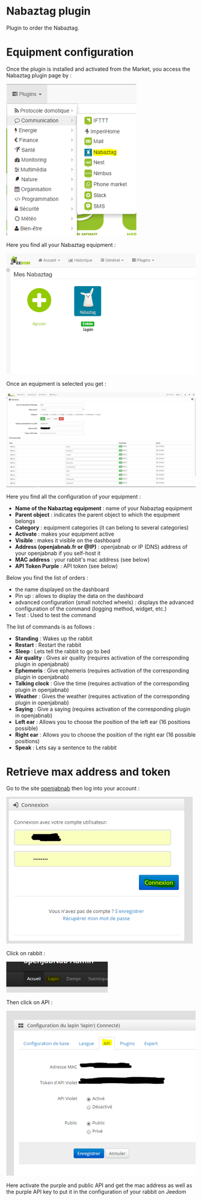# Nabaztag plugin

Plugin to order the Nabaztag.

# Equipment configuration 

Once the plugin is installed and activated from the Market, you access the Nabaztag plugin page by :

![nabaztag1](../images/nabaztag1.png)

Here you find all your Nabaztag equipment :

![nabaztag2](../images/nabaztag2.png)

Once an equipment is selected you get :

![nabaztag3](../images/nabaztag3.png)

Here you find all the configuration of your equipment :

-   **Name of the Nabaztag equipment** : name of your Nabaztag equipment
-   **Parent object** : indicates the parent object to which the equipment belongs
-   **Category** : equipment categories (it can belong to several categories)
-   **Activate** : makes your equipment active
-   **Visible** : makes it visible on the dashboard
-   **Address (openjabnab.fr or @IP)** : openjabnab or IP (DNS) address of your openjabnab if you self-host it
-   **MAC address** : your rabbit's mac address (see below)
-   **API Token Purple** : API token (see below)

Below you find the list of orders :

-   the name displayed on the dashboard
-   Pin up : allows to display the data on the dashboard
-   advanced configuration (small notched wheels) : displays the advanced configuration of the command (logging method, widget, etc.)
-   Test : Used to test the command

The list of commands is as follows :

-   **Standing** : Wakes up the rabbit
-   **Restart** : Restart the rabbit
-   **Sleep** : Lets tell the rabbit to go to bed
-   **Air quality** : Gives air quality (requires activation of the corresponding plugin in openjabnab)
-   **Ephemeris** : Give ephemeris (requires activation of the corresponding plugin in openjabnab)
-   **Talking clock** : Give the time (requires activation of the corresponding plugin in openjabnab)
-   **Weather** : Gives the weather (requires activation of the corresponding plugin in openjabnab)
-   **Saying** : Give a saying (requires activation of the corresponding plugin in openjabnab)
-   **Left ear** : Allows you to choose the position of the left ear (16 positions possible)
-   **Right ear** : Allows you to choose the position of the right ear (16 possible positions)
-   **Speak** : Lets say a sentence to the rabbit

# Retrieve max address and token 

Go to the site [openjabnab](http://openjabnab.fr/ojn_admin/index.php) then log into your account :

![nabaztag4](../images/nabaztag4.png)

Click on rabbit :

![nabaztag5](../images/nabaztag5.png)

Then click on API :

![nabaztag6](../images/nabaztag6.png)

Here activate the purple and public API and get the mac address as well as the purple API key to put it in the configuration of your rabbit on Jeedom
